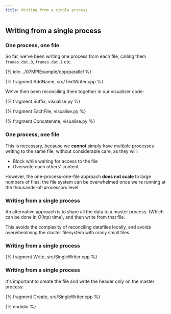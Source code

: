 ```yaml
---
title: Writing from a single process
---
```


## Writing from a single process

### One process, one file

So far, we've been writing one process from each file, calling them
`frames.dat.0`, `frames.dat.1` etc.

{% idio ../07MPIExample/cpp/parallel %}

{% fragment AddName, src/TextWriter.cpp %}


We've then been reconciling them together in our visualiser code:

{% fragment Suffix, visualise.py %}

{% fragment EachFile, visualise.py %}

{% fragment Concatenate, visualise.py %}

### One process, one file

This is necessary, because we **cannot** simply have multiple processes writing to the same file,
without considerable care, as they will:

* Block while waiting for access to the file
* Overwrite each others' content

However, the one-process-one-file approach **does not scale** to large numbers of files: the file system can
be overwhelmed once we're running at the thousands-of-processors level.

### Writing from a single process

An alternative approach is to share all the data to a master process. (Which can be done in $O(ln p)$ time),
and then write from that file.

This avoids the complexity of reconciling datafiles locally, and avoids overwhealming the cluster filesystem
with many small files.

### Writing from a single process

{% fragment Write, src/SingleWriter.cpp %}

### Writing from a single process

It's important to create the file and write the header only on the master process:

{% fragment Create, src/SingleWriter.cpp %}

{% endidio %}
